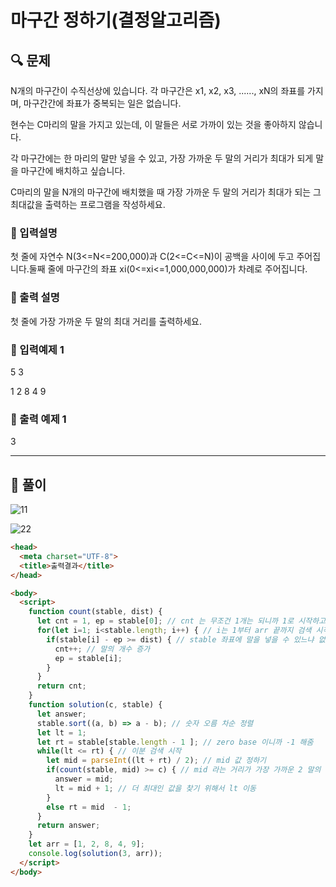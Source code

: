 # 마구간 정하기(결정알고리즘)

##  🔍 문제 
N개의 마구간이 수직선상에 있습니다. 각 마구간은 x1, x2, x3, ......, xN의 좌표를 가지며, 마구간간에 좌표가 중복되는 일은 없습니다.  

현수는 C마리의 말을 가지고 있는데, 이 말들은 서로 가까이 있는 것을 좋아하지 않습니다.   

각 마구간에는 한 마리의 말만 넣을 수 있고, 가장 가까운 두 말의 거리가 최대가 되게 말을 마구간에 배치하고 싶습니다. 

C마리의 말을 N개의 마구간에 배치했을 때 가장 가까운 두 말의 거리가 최대가 되는 그 최대값을 출력하는 프로그램을 작성하세요.


### 🔹 입력설명
첫 줄에 자연수 N(3<=N<=200,000)과 C(2<=C<=N)이 공백을 사이에 두고 주어집니다.둘째 줄에 마구간의 좌표 xi(0<=xi<=1,000,000,000)가 차례로 주어집니다.

### 🔹 출력 설명
첫 줄에 가장 가까운 두 말의 최대 거리를 출력하세요.

### 🔹 입력예제 1
5 3  

1 2 8 4 9

### 🔹 출력 예제 1
3


----

##  📌 풀이

![11](https://user-images.githubusercontent.com/28912774/120126536-8e18b980-c1f7-11eb-8726-570b579f0b93.jpg)


![22](https://user-images.githubusercontent.com/28912774/120126537-8f49e680-c1f7-11eb-8fa4-c60c4b4bec4d.jpg)


```html
<head>
  <meta charset="UTF-8">
  <title>출력결과</title>
</head>

<body>
  <script>
    function count(stable, dist) {
      let cnt = 1, ep = stable[0]; // cnt 는 무조건 1개는 되니까 1로 시작하고, end point 경우에는 arr 의 가장 앞에 부분을 설정함
      for(let i=1; i<stable.length; i++) { // i는 1부터 arr 끝까지 검색 시작
        if(stable[i] - ep >= dist) { // stable 좌표에 말을 넣을 수 있느냐 없느냐를 체크 하는것, 가장 가까운 말의 두 거리보다 가까워야 하는것 크거나 같아야지 마구간에다가 말을 배치 할 수 있는것
          cnt++; // 말의 개수 증가 
          ep = stable[i];
        }
      }
      return cnt; 
    }
    function solution(c, stable) {
      let answer;
      stable.sort((a, b) => a - b); // 숫자 오름 차순 정렬
      let lt = 1; 
      let rt = stable[stable.length - 1 ]; // zero base 이니까 -1 해줌
      while(lt <= rt) { // 이분 검색 시작  
        let mid = parseInt((lt + rt) / 2); // mid 값 정하기
        if(count(stable, mid) >= c) { // mid 라는 거리가 가장 가까운 2 말의 거리를 만드는 것, c 마리 이상이 같거나 커야 true 가 됨
          answer = mid;
          lt = mid + 1; // 더 최대인 값을 찾기 위해서 lt 이동
        }
        else rt = mid  - 1;
      }
      return answer;
    }
    let arr = [1, 2, 8, 4, 9];
    console.log(solution(3, arr));
  </script>
</body>
```
